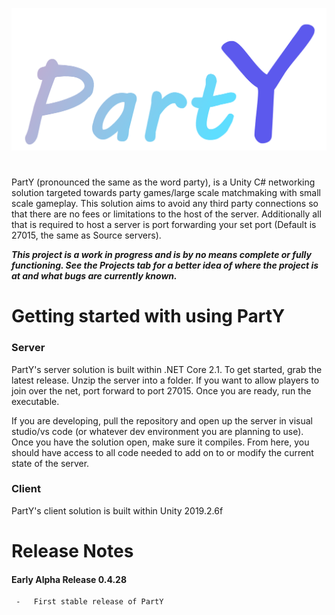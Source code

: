 ![Logo](https://github.com/JusticeShultz/PartY/blob/master/PartY/Assets/PartY/Logos/PartY_Logo_Colored.png)

#   
PartY (pronounced the same as the word party), is a Unity C# networking solution targeted towards party games/large scale matchmaking with small scale gameplay. This solution aims to avoid any third party connections so that there are no fees or limitations to the host of the server. Additionally all that is required to host a server is port forwarding your set port (Default is 27015, the same as Source servers).

***This project is a work in progress and is by no means complete or fully functioning. See the Projects tab for a better idea of where the project is at and what bugs are currently known.***


# Getting started with using PartY

### Server
PartY's server solution is built within .NET Core 2.1. To get started, grab the latest release. Unzip the server into a folder. If you want to allow players to join over the net, port forward to port 27015. Once you are ready, run the executable.

If you are developing, pull the repository and open up the server in visual studio/vs code (or whatever dev environment you are planning to use). Once you have the solution open, make sure it compiles. From here, you should have access to all code needed to add on to or modify the current state of the server.


### Client
PartY's client solution is built within Unity 2019.2.6f


# Release Notes
#### Early Alpha Release 0.4.28
     -   First stable release of PartY
